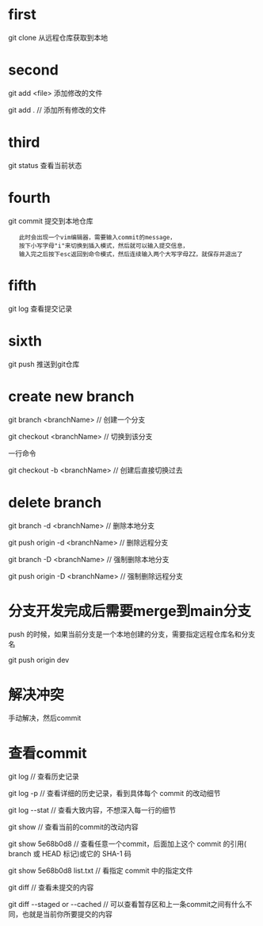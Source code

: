 # first

git clone 从远程仓库获取到本地

# second

git add \<file> 添加修改的文件

git add . // 添加所有修改的文件

# third

git status 查看当前状态

# fourth

git commit 提交到本地仓库

```
   此时会出现一个vim编辑器，需要输入commit的message，
   按下小写字母"i"来切换到插入模式，然后就可以输入提交信息，
   输入完之后按下esc返回到命令模式，然后连续输入两个大写字母ZZ，就保存并退出了
```

# fifth

git log 查看提交记录

# sixth

git push 推送到git仓库

# create new branch

git branch \<branchName> // 创建一个分支

git checkout \<branchName> // 切换到该分支

一行命令

git checkout -b \<branchName> // 创建后直接切换过去

# delete branch

git branch -d \<branchName> // 删除本地分支

git push origin -d \<branchName> // 删除远程分支

git branch -D \<branchName> // 强制删除本地分支

git push origin -D \<branchName> // 强制删除远程分支

# 分支开发完成后需要merge到main分支

push 的时候，如果当前分支是一个本地创建的分支，需要指定远程仓库名和分支名

git push origin dev

# 解决冲突

手动解决，然后commit

# 查看commit

git log // 查看历史记录

git log -p // 查看详细的历史记录，看到具体每个 commit 的改动细节

git log --stat // 查看大致内容，不想深入每一行的细节

git show // 查看当前的commit的改动内容

git show 5e68b0d8 // 查看任意一个commit，后面加上这个 commit 的引用( branch 或 HEAD 标记)或它的 SHA-1 码

git show 5e68b0d8 list.txt // 看指定 commit 中的指定文件

git diff // 查看未提交的内容

git diff --staged or --cached // 可以查看暂存区和上一条commit之间有什么不同，也就是当前你所要提交的内容
